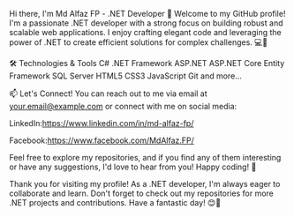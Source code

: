 Hi there, I'm Md Alfaz FP - .NET Developer 👋
Welcome to my GitHub profile! I'm a passionate .NET developer with a strong focus on building robust and scalable web applications. I enjoy crafting elegant code and leveraging the power of .NET to create efficient solutions for complex challenges. 💻🚀

🛠️ Technologies & Tools
C#
.NET Framework
ASP.NET
ASP.NET Core
Entity Framework
SQL Server
HTML5
CSS3
JavaScript
Git
and more...

📫 Let's Connect!
You can reach out to me via email at your.email@example.com or connect with me on social media:

LinkedIn:https://www.linkedin.com/in/md-alfaz-fp/

Facebook:https://www.facebook.com/MdAlfaz.FP/

Feel free to explore my repositories, and if you find any of them interesting or have any suggestions, I'd love to hear from you! Happy coding! 🚀

Thank you for visiting my profile! As a .NET developer, I'm always eager to collaborate and learn. Don't forget to check out my repositories for more .NET projects and contributions. Have a fantastic day! 😊🌟
